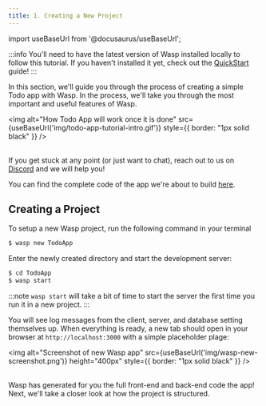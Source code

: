```yaml
---
title: 1. Creating a New Project
---
```


import useBaseUrl from '@docusaurus/useBaseUrl';

:::info
You'll need to have the latest version of Wasp installed locally to follow this tutorial. If you haven't installed it yet, check out the [QuickStart](../quick-start) guide!
:::

In this section, we'll guide you through the process of creating a simple Todo app with Wasp. In the process, we'll take you through the most important and useful features of Wasp.

<img alt="How Todo App will work once it is done"
src={useBaseUrl('img/todo-app-tutorial-intro.gif')}
style={{ border: "1px solid black" }}
/>
<br />
<br />

If you get stuck at any point (or just want to chat), reach out to us on [Discord](https://discord.gg/rzdnErX) and we will help you!

You can find the complete code of the app we're about to build [here](https://github.com/wasp-lang/wasp/tree/release/examples/tutorials/TodoApp).

## Creating a Project

To setup a new Wasp project, run the following command in your terminal

```sh
$ wasp new TodoApp
```

Enter the newly created directory and start the development server:

```sh
$ cd TodoApp
$ wasp start
```

:::note
`wasp start` will take a bit of time to start the server the first time you run it in a new project.
:::

You will see log messages from the client, server, and database setting themselves up. When everything is ready, a new tab should open in your browser at `http://localhost:3000` with a simple placeholder plage:

<img alt="Screenshot of new Wasp app"
src={useBaseUrl('img/wasp-new-screenshot.png')}
height="400px"
style={{ border: "1px solid black" }}
/>
<br />
<br />

Wasp has generated for you the full front-end and back-end code the app! Next, we'll take a closer look at how the project is structured.
